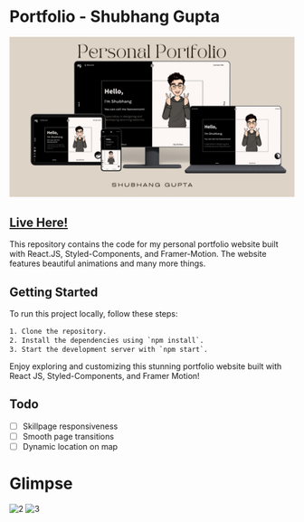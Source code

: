 # Portfolio - Shubhang Gupta

![1](public/Photos/Heading.png)

## [Live Here!](https://www.guptashubhang.tech/)

This repository contains the code for my personal portfolio website built with React.JS, Styled-Components, and Framer-Motion. The website features beautiful animations and many more things.

## Getting Started

To run this project locally, follow these steps:

```
1. Clone the repository.
2. Install the dependencies using `npm install`.
3. Start the development server with `npm start`.
```

Enjoy exploring and customizing this stunning portfolio website built with React JS, Styled-Components, and Framer Motion!

## Todo

- [ ] Skillpage responsiveness
- [ ] Smooth page transitions
- [ ] Dynamic location on map

# Glimpse

![2](https://github.com/shubhanggupta2000/portfolio/assets/79959361/cc0a8520-32b1-4a94-9f84-7bcd4e2c43bb)
![3](https://github.com/shubhanggupta2000/portfolio/assets/79959361/2bd809c9-d5d0-48b6-9aa9-ae2f2257e1bc)
